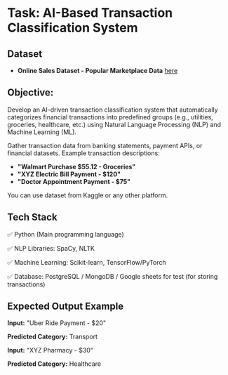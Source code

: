 # Task: AI-Based Transaction Classification System

## Dataset
- __Online Sales Dataset - Popular Marketplace Data__ [here](https://www.kaggle.com/datasets/shreyanshverma27/online-sales-dataset-popular-marketplace-data)

## Objective:
Develop an AI-driven transaction classification system that automatically categorizes financial transactions into predefined groups (e.g., utilities, groceries, healthcare, etc.) using Natural Language Processing (NLP) and Machine Learning (ML).

Gather transaction data from banking statements, payment APIs, or financial datasets.
Example transaction descriptions:

  - __"Walmart Purchase $55.12 - Groceries"__ 
- __"XYZ Electric Bill Payment - $120"__ 
-  __"Doctor Appointment Payment - $75"__
  
  You can use dataset from Kaggle or any other platform.

## Tech Stack
✅ Python (Main programming language)

✅ NLP Libraries: SpaCy, NLTK

✅ Machine Learning: Scikit-learn, TensorFlow/PyTorch

✅ Database: PostgreSQL / MongoDB / Google sheets for test (for storing transactions)

## Expected Output Example

__Input:__ "Uber Ride Payment - $20"

__Predicted Category:__ Transport

__Input:__ "XYZ Pharmacy - $30"

__Predicted Category:__ Healthcare
